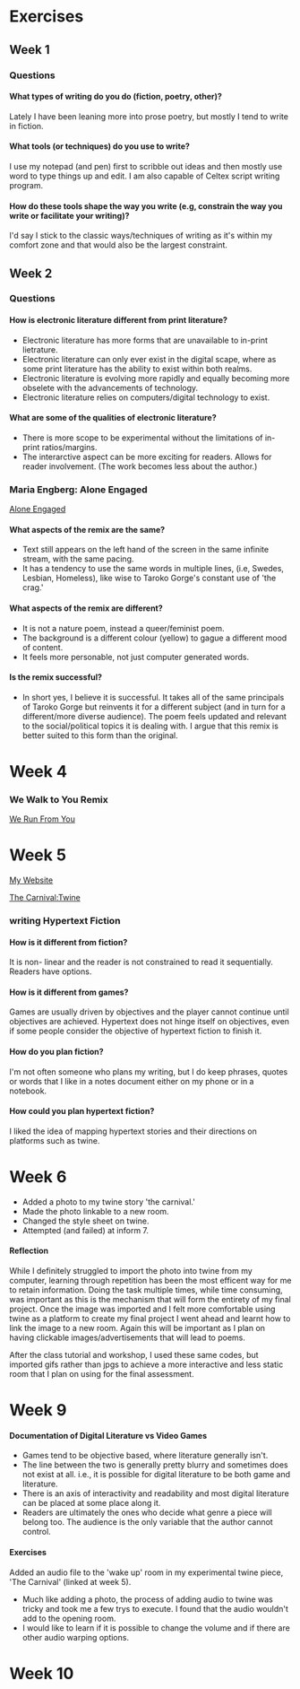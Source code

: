 # Exercises

## Week 1


### Questions

#### What types of writing do you do (fiction, poetry, other)?

Lately I have been leaning more into prose poetry, but mostly I tend to write in fiction. 


#### What tools (or techniques) do you use to write?

I use my notepad (and pen) first to scribble out ideas and then mostly use word to type things up and edit. I am also capable of Celtex script writing program.


#### How do these tools shape the way you write (e.g, constrain the way you write or facilitate your writing)?

I'd say I stick to the classic ways/techniques of writing as it's within my comfort zone and that would also be the largest constraint. 


## Week 2



### Questions 

#### How is electronic literature different from print literature?

- Electronic literature has more forms that are unavailable to in-print lietrature. 
- Electronic literature can only ever exist in the digital scape, where as some print literature has the ability to exist within both realms. 
- Electronic literature is evolving more rapidly and equally becoming more obselete with the advancements of technology. 
- Electronic literature relies on computers/digital technology to exist. 

#### What are some of the qualities of electronic literature?

- There is more scope to be experimental without the limitations of in-print ratios/margins. 
- The interarctive aspect can be more exciting for readers. Allows for reader involvement. (The work becomes less about the author.) 

### Maria Engberg: Alone Engaged

[Alone Engaged](https://nickm.com/taroko_gorge/alone_engaged/)

#### What aspects of the remix are the same?

- Text still appears on the left hand of the screen in the same infinite stream, with the same pacing.
- It has a tendency to use the same words in multiple lines, (i.e, Swedes, Lesbian, Homeless), like wise to Taroko Gorge's constant use of 'the crag.'

#### What aspects of the remix are different?

- It is not a nature poem, instead a queer/feminist poem. 
- The background is a different colour (yellow) to gague a different mood of content. 
- It feels more personable, not just computer generated words. 

#### Is the remix successful?

- In short yes, I believe it is successful. It takes all of the same principals of Taroko Gorge but reinvents it for a different subject (and in turn for a different/more diverse audience). The poem feels updated and relevant to the social/political topics it is dealing with. I argue that this remix is better suited to this form than the original. 

# Week 4

### We Walk to You Remix

[We Run From You](https://shell-mulberry-lingonberry.glitch.me)

# Week 5
[My Website](https://lhobday.github.io/)

[The Carnival:Twine](https://warm-platypus-e033b9.netlify.app)

### writing Hypertext Fiction

#### How is it different from fiction?

It is non- linear and the reader is not constrained to read it sequentially. Readers have options. 

#### How is it different from games?

Games are usually driven by objectives and the player cannot continue until objectives are achieved. Hypertext does not hinge itself on objectives, even if some people consider the objective of hypertext fiction to finish it. 

#### How do you plan fiction?

I'm not often someone who plans my writing, but I do keep phrases, quotes or words that I like in a notes document either on my phone or in a notebook. 

#### How could you plan hypertext fiction?

I liked the idea of mapping hypertext stories and their directions on platforms such as twine. 

# Week 6

- Added a photo to my twine story 'the carnival.'
- Made the photo linkable to a new room. 
- Changed the style sheet on twine. 
- Attempted (and failed) at inform 7. 

#### Reflection 

While I definitely struggled to import the photo into twine from my computer, learning through repetition has been the most efficent way for me to retain information. Doing the task multiple times, while time consuming, was important as this is the mechanism that will form the entirety of my final project. Once the image was imported and I felt more comfortable using twine as a platform to create my final project I went ahead and learnt how to link the image to a new room. Again this will be important as I plan on having clickable images/advertisements that will lead to poems. 

After the class tutorial and workshop, I used these same codes, but imported gifs rather than jpgs to achieve a more interactive and less static room that I plan on using for the final assessment. 

# Week 9

#### Documentation of Digital Literature vs Video Games

- Games tend to be objective based, where literature generally isn't. 
- The line between the two is generally pretty blurry and sometimes does not exist at all. i.e., it is possible for digital literature to be both game and literature. 
- There is an axis of interactivity and readability and most digital literature can be placed at some place along it. 
- Readers are ultimately the ones who decide what genre a piece will belong too. The audience is the only variable that the author cannot control. 

#### Exercises 

Added an audio file to the 'wake up' room in my experimental twine piece, 'The Carnival' (linked at week 5). 
- Much like adding a photo, the process of adding audio to twine was tricky and took me a few trys to execute. I found that the audio wouldn't add to the opening room. 
- I would like to learn if it is possible to change the volume and if there are other audio warping options. 

# Week 10 
